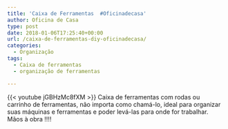 ```yaml
---
title: 'Caixa de Ferramentas  #Oficinadecasa'
author: Oficina de Casa
type: post
date: 2018-01-06T17:25:40+00:00
url: /caixa-de-ferramentas-diy-oficinadecasa/
categories:
  - Organização
tags:
  - Caixa de ferramentas
  - organização de ferramentas

---
```

{{< youtube jGBHzMc8fXM >}}
Caixa de ferramentas com rodas ou carrinho de ferramentas, não importa como chamá-lo, ideal para organizar suas máquinas e ferramentas e poder levá-las para onde for trabalhar. Mãos à obra !!!!

